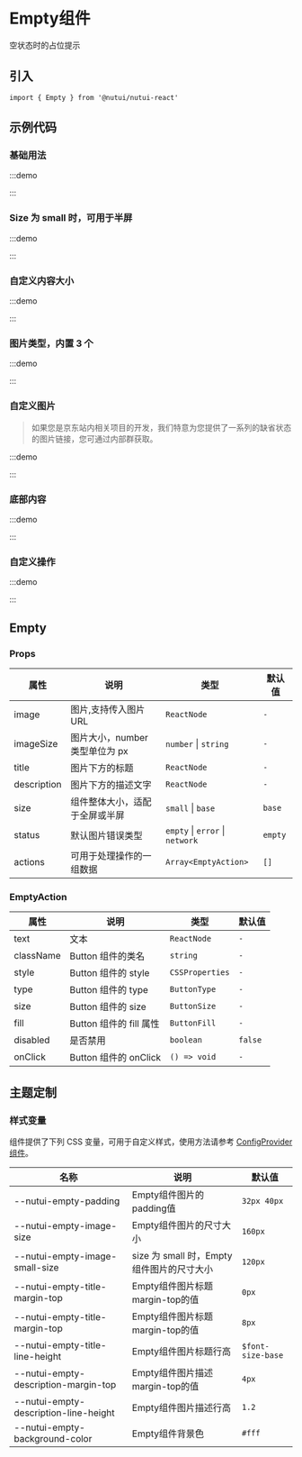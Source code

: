 # Empty组件

空状态时的占位提示

## 引入

```tsx
import { Empty } from '@nutui/nutui-react'
```

## 示例代码

### 基础用法

:::demo

<CodeBlock src='h5/demo1.tsx'></CodeBlock>

:::

### Size 为 small 时，可用于半屏

:::demo

<CodeBlock src='h5/demo2.tsx'></CodeBlock>

:::

### 自定义内容大小

:::demo

<CodeBlock src='h5/demo3.tsx'></CodeBlock>

:::

### 图片类型，内置 3 个

:::demo

<CodeBlock src='h5/demo4.tsx'></CodeBlock>

:::

### 自定义图片

> 如果您是京东站内相关项目的开发，我们特意为您提供了一系列的缺省状态的图片链接，您可通过内部群获取。

:::demo

<CodeBlock src='h5/demo5.tsx'></CodeBlock>

:::

### 底部内容

:::demo

<CodeBlock src='h5/demo6.tsx'></CodeBlock>

:::

### 自定义操作

:::demo

<CodeBlock src='h5/demo7.tsx'></CodeBlock>

:::

## Empty

### Props

| 属性 | 说明 | 类型 | 默认值 |
| --- | --- | --- | --- |
| image | 图片,支持传入图片 URL | `ReactNode` | `-` |
| imageSize | 图片大小，number 类型单位为 px | `number` \| `string` | `-` |
| title | 图片下方的标题 | `ReactNode` | `-` |
| description | 图片下方的描述文字 | `ReactNode` | `-` |
| size | 组件整体大小，适配于全屏或半屏 | `small` \| `base` | `base` |
| status | 默认图片错误类型 | `empty` \| `error` \| `network` | `empty` |
| actions | 可用于处理操作的一组数据 | `Array<EmptyAction>` | `[]` |

### EmptyAction

| 属性 | 说明 | 类型 | 默认值 |
| --- | --- | --- | --- |
| text | 文本 | `ReactNode` | `-` |
| className | Button 组件的类名 | `string` | `-` |
| style | Button 组件的 style | `CSSProperties` | `-` |
| type | Button 组件的 type | `ButtonType` | `-` |
| size | Button 组件的 size | `ButtonSize` | `-` |
| fill | Button 组件的 fill 属性 | `ButtonFill` | `-` |
| disabled | 是否禁用 | `boolean` | `false` |
| onClick | Button 组件的 onClick | `() => void` | `-` |

## 主题定制

### 样式变量

组件提供了下列 CSS 变量，可用于自定义样式，使用方法请参考 [ConfigProvider 组件](#/zh-CN/component/configprovider)。

| 名称 | 说明 | 默认值 |
| --- | --- | --- |
| \--nutui-empty-padding | Empty组件图片的padding值 | `32px 40px` |
| \--nutui-empty-image-size | Empty组件图片的尺寸大小 | `160px` |
| \--nutui-empty-image-small-size | size 为 small 时，Empty组件图片的尺寸大小 | `120px` |
| \--nutui-empty-title-margin-top | Empty组件图片标题margin-top的值 | `0px` |
| \--nutui-empty-title-margin-top | Empty组件图片标题margin-top的值 | `8px` |
| \--nutui-empty-title-line-height | Empty组件图片标题行高 | `$font-size-base` |
| \--nutui-empty-description-margin-top | Empty组件图片描述margin-top的值 | `4px` |
| \--nutui-empty-description-line-height | Empty组件图片描述行高 | `1.2` |
| \--nutui-empty-background-color | Empty组件背景色 | `#fff` |
